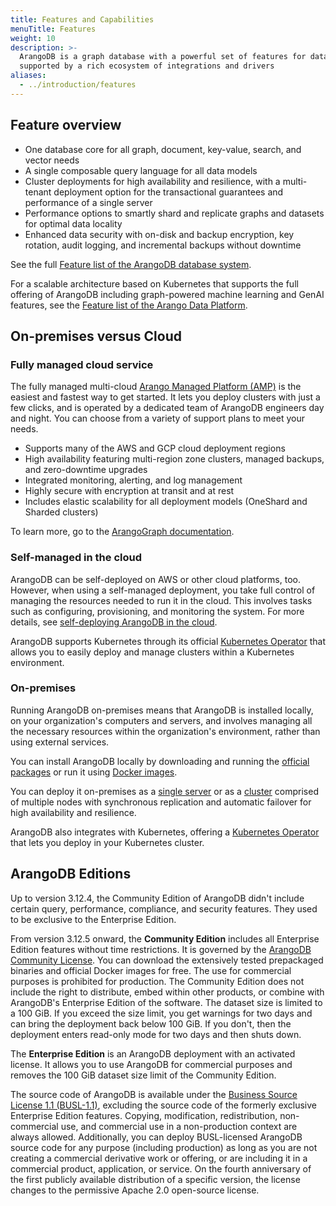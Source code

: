 ```yaml
---
title: Features and Capabilities
menuTitle: Features
weight: 10
description: >-
  ArangoDB is a graph database with a powerful set of features for data management and analytics,
  supported by a rich ecosystem of integrations and drivers
aliases:
  - ../introduction/features
---
```

## Feature overview

- One database core for all graph, document, key-value, search, and vector needs
- A single composable query language for all data models
- Cluster deployments for high availability and resilience, with a multi-tenant
  deployment option for the transactional guarantees and performance of a single server
- Performance options to smartly shard and replicate graphs and datasets for
  optimal data locality
- Enhanced data security with on-disk and backup encryption, key rotation,
  audit logging, and incremental backups without downtime

See the full [Feature list of the ArangoDB database system](list.md).

For a scalable architecture based on Kubernetes that supports the full offering
of ArangoDB including graph-powered machine learning and GenAI features, see
the [Feature list of the Arango Data Platform](../../../data-platform/features.md).

## On-premises versus Cloud

### Fully managed cloud service

The fully managed multi-cloud
[Arango Managed Platform (AMP)](https://dashboard.arangodb.cloud/home?utm_source=docs&utm_medium=cluster_pages&utm_campaign=docs_traffic)
is the easiest and fastest way to get started.
It lets you deploy clusters with just a few clicks, and is operated
by a dedicated team of ArangoDB engineers day and night. You can choose from a
variety of support plans to meet your needs.

- Supports many of the AWS and GCP cloud deployment regions
- High availability featuring multi-region zone clusters, managed backups,
  and zero-downtime upgrades
- Integrated monitoring, alerting, and log management
- Highly secure with encryption at transit and at rest
- Includes elastic scalability for all deployment models (OneShard and Sharded clusters)

To learn more, go to the [ArangoGraph documentation](../../../amp/_index.md). 

### Self-managed in the cloud

ArangoDB can be self-deployed on AWS or other cloud platforms, too. However, when
using a self-managed deployment, you take full control of managing the resources
needed to run it in the cloud. This involves tasks such as configuring,
provisioning, and monitoring the system. For more details, see
[self-deploying ArangoDB in the cloud](../deploy/in-the-cloud.md).

ArangoDB supports Kubernetes through its official
[Kubernetes Operator](../deploy/kubernetes.md) that allows you to easily
deploy and manage clusters within a Kubernetes environment.

### On-premises

Running ArangoDB on-premises means that ArangoDB is installed locally, on your
organization's computers and servers, and involves managing all the necessary
resources within the organization's environment, rather than using external
services.

You can install ArangoDB locally by downloading and running the
[official packages](https://arangodb.com/download/) or run it using
[Docker images](../operations/installation/docker.md).

You can deploy it on-premises as a
[single server](../deploy/single-instance/_index.md)
or as a [cluster](../deploy/cluster/_index.md)
comprised of multiple nodes with synchronous replication and automatic failover
for high availability and resilience.

ArangoDB also integrates with Kubernetes, offering a
[Kubernetes Operator](../deploy/kubernetes.md) that lets you deploy in your
Kubernetes cluster.

## ArangoDB Editions

Up to version 3.12.4, the Community Edition of ArangoDB didn't include
certain query, performance, compliance, and security features. They used to
be exclusive to the Enterprise Edition.

From version 3.12.5 onward, the **Community Edition** includes all
Enterprise Edition features without time restrictions. It is governed by the
[ArangoDB Community License](https://arangodb.com/community-license).
You can download the extensively tested prepackaged binaries and official
Docker images for free. The use for commercial purposes is prohibited for
production. The Community Edition does not include the right to distribute, embed
within other products, or combine with ArangoDB's Enterprise Edition of the software.
The dataset size is limited to a 100 GiB. If you exceed the size limit, you get
warnings for two days and can bring the deployment back below 100 GiB. If you don't,
then the deployment enters read-only mode for two days and then shuts down.

The **Enterprise Edition** is an ArangoDB deployment with an activated license.
It allows you to use ArangoDB for commercial purposes and removes the 100 GiB
dataset size limit of the Community Edition.

The source code of ArangoDB is available under the
[Business Source License 1.1 (BUSL-1.1)](https://github.com/arangodb/arangodb/blob/devel/LICENSE),
excluding the source code of the formerly exclusive Enterprise Edition features.
Copying, modification, redistribution, non-commercial use, and commercial use in
a non-production context are always allowed. Additionally, you can deploy
BUSL-licensed ArangoDB source code for any purpose (including production) as
long as you are not creating a commercial derivative work or offering, or are
including it in a commercial product, application, or service. On the fourth
anniversary of the first publicly available distribution of a specific version,
the license changes to the permissive Apache 2.0 open-source license.
